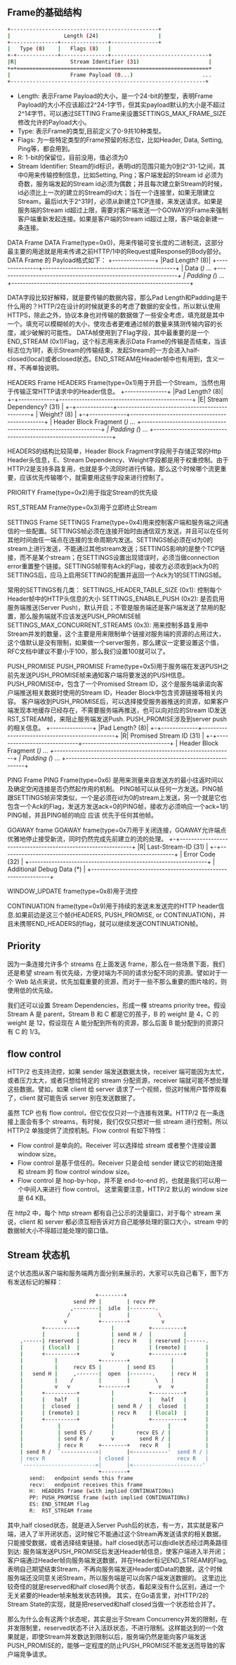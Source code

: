 ## Frame的基础结构
```sh
+-----------------------------------------------+
|                 Length (24)                   |
+---------------+---------------+---------------+
|   Type (8)    |   Flags (8)   |
+-+-------------+---------------+-------------------------------+
|R|                 Stream Identifier (31)                      |
+=+=============================================================+
|                   Frame Payload (0...)                      ...
+--------------------------------------------------------------+
```

- Length: 表示Frame Payload的大小，是一个24-bit的整型，表明Frame Payload的大小不应该超过2^24-1字节，但其实payload默认的大小是不超过2^14字节，可以通过SETTING Frame来设置SETTINGS_MAX_FRAME_SIZE修改允许的Payload大小。
- Type: 表示Frame的类型,目前定义了0-9共10种类型。
- Flags: 为一些特定类型的Frame预留的标志位，比如Header, Data, Setting, Ping等，都会用到。
- R: 1-bit的保留位，目前没用，值必须为0
- Stream Identifier: Steam的id标识，表明id的范围只能为0到2^31-1之间，其中0用来传输控制信息，比如Setting, Ping；客户端发起的Stream id 必须为奇数，服务端发起的Stream id必须为偶数；并且每次建立新Stream的时候，id必须比上一次的建立的Stream的id大；当在一个连接里，如果无限建立Stream，最后id大于2^31时，必须从新建立TCP连接，来发送请求。如果是服务端的Stream id超过上限，需要对客户端发送一个GOWAY的Frame来强制客户端重新发起连接。如果是客户端的Stream id超过上限，客户端会新建一条连接。


DATA Frame
DATA Frame(type=0x0)，用来传输可变长度的二进制流，这部分最主要的用途就是用来传递之前HTTP/1中的Request或Response的Body部分。
DATA Frame 的 Payload格式如下：
 +---------------+
 |Pad Length? (8)|
 +---------------+-----------------------------------------------+
 |                            Data (*)                         ...
 +---------------------------------------------------------------+
 |                           Padding (*)                       ...
 +---------------------------------------------------------------+


DATA字段比较好解释，就是要传输的数据内容，那么Pad Length和Padding是干什么用的？HTTP/2在设计的时候就更多的考虑了数据的安全性，所以默认使用HTTPS，除此之外，协议本身也对传输的数据做了一些安全考虑，填充就是其中一个。填充可以模糊帧的大小，使攻击者更难通过帧的数量来猜测传输内容的长度，减少破解的可能性。
DATA帧使用到了Flag字段，其中最重要的是一个END_STREAM (0x1)Flag，这个标志用来表示Data Frame的传输是否结束，当该标志位为1时，表示Stream的传输结束，发起Stream的一方会进入half-closed(local)或者closed状态。END_STREAM在Header帧中也有用到，含义一样，不再单独说明。

HEADERS Frame
HEADERS Frame(type=0x1)用于开启一个Stream，当然也用于传输正常HTTP请求中的Header信息。
 +---------------+
 |Pad Length? (8)|
 +-+-------------+-----------------------------------------------+
 |E|                 Stream Dependency? (31)                     |
 +-+-------------+-----------------------------------------------+
 |  Weight? (8)  |
 +-+-------------+-----------------------------------------------+
 |                   Header Block Fragment (*)                 ...
 +---------------------------------------------------------------+
 |                           Padding (*)                       ...
 +---------------------------------------------------------------+


HEADERS的结构比较简单，Header Block Fragment字段用于存储正常的Http Header头信息，E、Stream Dependency、Weight字段都是用于权重控制。由于HTTP/2是支持多路复用，也就是多个流同时进行传输，那么这个时候哪个流更重要，应该优先传输哪个，就需要用这些字段来进行控制了。


PRIORITY Frame(type=0x2)用于指定Stream的优先级

RST_STREAM Frame(type=0x3)用于立即终止Stream


SETTINGS Frame
SETTINGS Frame(type=0x4)用来控制客户端和服务端之间通信的一些配置。SETTINGS帧必须在连接开始时由通信双方发送，并且可以在任何其他时间由任一端点在连接的生命周期内发送。SETTINGS帧必须在id为0的stream上进行发送，不能通过其他stream发送；SETTINGS影响的是整个TCP链接，而不是某个stream；在SETTINGS设置出现错误时，必须当做connection error重置整个链接。SETTINGS帧带有Ack的Flag，接收方必须收到ack为0的SETTINGS后，应马上启用SETTING的配置并返回一个Ack为1的SETTINGS帧。

常用的SETTINGS有几类：
SETTINGS_HEADER_TABLE_SIZE (0x1): 控制每个Header帧中的HTTP头信息的大小
SETTINGS_ENABLE_PUSH (0x2): 是否启用服务端推送(Server Push)，默认开启；不管是服务端还是客户端发送了禁用的配置，那么服务端就不应该发送PUSH_PROMISE帧
SETTINGS_MAX_CONCURRENT_STREAMS (0x3): 用来控制多路复用中Stream并发的数量，这个主要是用来限制单个链接对服务端的资源的占用过大，这个值默认是没有限制，如果做一个server服务，那么建议一定要设置这个值，RFC文档中建议不要小于100，那么我们设置100就可以了。

PUSH_PROMISE
PUSH_PROMISE Frame(type=0x5)用于服务端在发送PUSH之前先发送PUSH_PROMISE帧来通知客户端将要发送的PUSH信息。
PUSH_PROMISE中，包含了一个Promised Stream ID，这个是服务端承诺向客户端推送相关数据时使用的Stream ID，Header Block中包含资源链接等相关内容。
客户端收到PUSH_PROMISE后，可以选择接受服务器推送的资源，如果客户端发现本地缓存已经存在，不需要服务端再推送，也可以向对应的Stream ID发送RST_STREAM帧，来阻止服务端发送Push.
PUSH_PROMISE涉及到server push的相关信息。
+---------------+
 |Pad Length? (8)|
 +-+-------------+-----------------------------------------------+
 |R|                  Promised Stream ID (31)                    |
 +-+-----------------------------+-------------------------------+
 |                   Header Block Fragment (*)                 ...
 +---------------------------------------------------------------+
 |                           Padding (*)                       ...
 +---------------------------------------------------------------+


PING Frame
PING Frame(type=0x6) 是用来测量来自发送方的最小往返时间以及确定空闲连接是否仍然起作用的机制。 PING帧可以从任何一方发送。PING帧跟SETTINGS帧非常类似，一个是必须在id为0的stream上发送，另一个就是它也包含一个Ack的Flag，发送方发送ack=0的PING帧，接收方必须响应一个ack=1的PING帧，并且PING帧的响应 应该 优先于任何其他帧。

GOAWAY frame
GOAWAY frame(type=0x7)用于关闭连接，GOAWAY允许端点优雅地停止接受新流，同时仍然完成先前建立的流的处理。
 +-+-------------------------------------------------------------+
 |R|                  Last-Stream-ID (31)                        |
 +-+-------------------------------------------------------------+
 |                      Error Code (32)                          |
 +---------------------------------------------------------------+
 |                  Additional Debug Data (*)                    |
 +---------------------------------------------------------------+

WINDOW_UPDATE frame(type=0x8)用于流控

CONTINUATION frame(type=0x9)用于持续的发送未发送完的HTTP header信息.如果前边是这三个帧(HEADERS, PUSH_PROMISE, or CONTINUATION)，并且未携带END_HEADERS的flag，就可以继续发送CONTINUATION帧。

## Priority
因为一条连接允许多个 streams 在上面发送 frame，那么在一些场景下面，我们还是希望 stream 有优先级，方便对端为不同的请求分配不同的资源。譬如对于一个 Web 站点来说，优先加载重要的资源，而对于一些不那么重要的图片啥的，则使用低的优先级。

我们还可以设置 Stream Dependencies，形成一棵 streams priority tree。假设 Stream A 是 parent，Stream B 和 C 都是它的孩子，B 的 weight 是 4，C 的 weight 是 12，假设现在 A 能分配到所有的资源，那么后面 B 能分配到的资源只有 C 的 1/3。

## flow control
HTTP/2 也支持流控，如果 sender 端发送数据太快，receiver 端可能因为太忙，或者压力太大，或者只想给特定的 stream 分配资源，receiver 端就可能不想处理这些数据。譬如，如果 client 给 server 请求了一个视频，但这时候用户暂停观看了，client 就可能告诉 server 别在发送数据了。

虽然 TCP 也有 flow control，但它仅仅只对一个连接有效果。HTTP/2 在一条连接上面会有多个 streams，有时候，我们仅仅只想对一些 stream 进行控制，所以 HTTP/2 单独提供了流控机制。Flow control 有如下特性：
- Flow control 是单向的。Receiver 可以选择给 stream 或者整个连接设置 window size。
- Flow control 是基于信任的。Receiver 只是会给 sender 建议它的初始连接和 stream 的 flow control window size。
- Flow control 是 hop-by-hop，并不是 end-to-end 的，也就是我们可以用一个中间人来进行 flow control。
这里需要注意，HTTP/2 默认的 window size 是 64 KB。

在 http2 中，每个 http stream 都有自己公示的流量窗口，对于每个 stream 来说，client 和 server 都必须互相告诉对方自己能够处理的窗口大小，stream 中的数据帧大小不得超过能处理的窗口值。

## Stream 状态机
这个状态图从客户端和服务端两方面分别来展示的，大家可以先自己看下，图下方有发送标记的解释：
```sh
                            +--------+
                     send PP |        | recv PP
                    ,--------|  idle  |--------.
                   /         |        |         \
                  v          +--------+          v
           +----------+          |           +----------+
           |          |          | send H /  |          |
    ,------| reserved |          | recv H    | reserved |------.
    |      | (local)  |          |           | (remote) |      |
    |      +----------+          v           +----------+      |
    |          |             +--------+             |          |
    |          |     recv ES |        | send ES     |          |
    |   send H |     ,-------|  open  |-------.     | recv H   |
    |          |    /        |        |        \    |          |
    |          v   v         +--------+         v   v          |
    |      +----------+          |           +----------+      |
    |      |   half   |          |           |   half   |      |
    |      |  closed  |          | send R /  |  closed  |      |
    |      | (remote) |          | recv R    | (local)  |      |
    |      +----------+          |           +----------+      |
    |           |                |                 |           |
    |           | send ES /      |       recv ES / |           |
    |           | send R /       v        send R / |           |
    |           | recv R     +--------+   recv R   |           |
    | send R /  `----------->|        |<-----------'  send R / |
    | recv R                 | closed |               recv R   |
    `----------------------->|        |<----------------------'
                             +--------+
       send:   endpoint sends this frame
       recv:   endpoint receives this frame
       H:  HEADERS frame (with implied CONTINUATIONs)
       PP: PUSH_PROMISE frame (with implied CONTINUATIONs)
       ES: END_STREAM flag
       R:  RST_STREAM frame
```

其中,half closed状态，就是进入Server Push后的状态，有一方，其实就是客户端，进入了半开闭状态，这时候它不能通过这个Stream再发送请求的相关数据，只能接受数据，或者选择结束链接。half closed状态可以由idle状态经过两条路径到达:
服务端发送PUSH_PROMISE后发送Header帧信息，使客户端进入半开闭；
客户端通过Header帧向服务端发送数据，并在Header标记END_STREAM的Flag,表明自己期望结束Stream，不再向服务端发送Header或Data的数据，这个时候服务端还没同意关闭Stream，所以服务端是可以向客户端发送数据的。
这里边比较奇怪的就是reserved和half closed两个状态，看起来没有什么区别，通过一个无关紧要的Header帧来触发状态转换。
其实，在Go语言里，对HTTP/2的Stream State的实现，就是把reserved和half closed当做一个状态给合并了。

那么为什么会有这两个状态呢，其实是出于Stream Concurrency并发的限制，在并发限制里，reserved状态不计入活跃状态，不进行限制。这样能达到的一个效果就是，即使Stream并发数达到限制以后，服务端仍然是能向客户端发送PUSH_PROMISE的，能够一定程度的防止PUSH_PROMISE不能发送而导致的客户端竞争请求。


